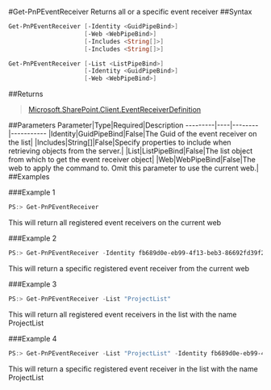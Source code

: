 #Get-PnPEventReceiver
Returns all or a specific event receiver
##Syntax
```powershell
Get-PnPEventReceiver [-Identity <GuidPipeBind>]
                     [-Web <WebPipeBind>]
                     [-Includes <String[]>]
                     [-Includes <String[]>]
```


```powershell
Get-PnPEventReceiver [-List <ListPipeBind>]
                     [-Identity <GuidPipeBind>]
                     [-Web <WebPipeBind>]
```


##Returns
>[Microsoft.SharePoint.Client.EventReceiverDefinition](https://msdn.microsoft.com/en-us/library/microsoft.sharepoint.client.eventreceiverdefinition.aspx)

##Parameters
Parameter|Type|Required|Description
---------|----|--------|-----------
|Identity|GuidPipeBind|False|The Guid of the event receiver on the list|
|Includes|String[]|False|Specify properties to include when retrieving objects from the server.|
|List|ListPipeBind|False|The list object from which to get the event receiver object|
|Web|WebPipeBind|False|The web to apply the command to. Omit this parameter to use the current web.|
##Examples

###Example 1
```powershell
PS:> Get-PnPEventReceiver
```
This will return all registered event receivers on the current web

###Example 2
```powershell
PS:> Get-PnPEventReceiver -Identity fb689d0e-eb99-4f13-beb3-86692fd39f22
```
This will return a specific registered event receiver from the current web

###Example 3
```powershell
PS:> Get-PnPEventReceiver -List "ProjectList"
```
This will return all registered event receivers in the list with the name ProjectList

###Example 4
```powershell
PS:> Get-PnPEventReceiver -List "ProjectList" -Identity fb689d0e-eb99-4f13-beb3-86692fd39f22
```
This will return a specific registered event receiver in the list with the name ProjectList
